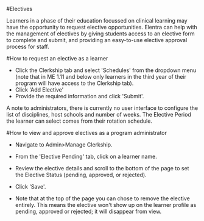 #Electives  

Learners in a phase of their education focussed on clinical learning may have the opportunity to request elective opportunities.  Elentra can help with the management of electives by giving students access to an elective form to complete and submit, and providing an easy-to-use elective approval process for staff.

#How to request an elective as a learner  
* Click the Clerkship tab and select 'Schedules' from the dropdown menu (note that in ME 1.11 and below only learners in the third year of their program will have access to the Clerkship tab).
* Click 'Add Elective'  
* Provide the required information and click 'Submit'.

A note to administrators, there is currently no user interface to configure the list of disciplines, host schools and number of weeks.  The Elective Period the learner can select comes from their rotation schedule.

#How to view and approve electives as a program administrator
* Navigate to Admin>Manage Clerkship.  
* From the 'Elective Pending' tab, click on a learner name.
* Review the elective details and scroll to the bottom of the page to set the Elective Status (pending, approved, or rejected).
* Click 'Save'.

* Note that at the top of the page you can chose to remove the elective entirely.  This means the elective won't show up on the learner profile as pending, approved or rejected; it will disappear from view.
